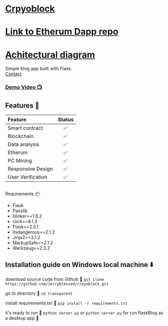 # [Crpyoblock  ]()
# [Link to Etherum Dapp repo ](https://github.com/Falk0r/Ethereum-first-Dapp)
# [Achitectural diagram ](https://github.com/Jerryblessed/cryptoblock/blob/main/crptoblock.png)


Simple blog app built with Flask.
<br/>
[Contact](mailto:jeremiah.ope@stu.cu.edu.ng)<br/>

### [Demo Video 📺](https://vimeo.com/897061319)



## Features 💫

| Feature                | Status |
| :--------------------- | :----: |
| Smart contract         |   ✅    |
| Blockchain             |   ✅    |
| Data analysis          |   ✅    |
| Etherum                |   ✅    |
| PC Mining              |   ✅    |
| Responsive Design      |   ✅    |
| User Verification      |   ✅    |

##
 Requirements 📦

- Flask
- Passlib
- blinker==1.6.2
- click==8.1.3
- Flask==2.3.1
- itsdangerous==2.1.2
- Jinja2==3.1.2
- MarkupSafe==2.1.2
- Werkzeug==2.3.2


## Installation guide on Windows local machine ⬇️

download source code from Github 💾
`git clone https://github.com/Jerryblessed/crpyoblock.git`

go to directory 📁
`cd transparent`

install requirements.txt 🔽
`pip install -r requirements.txt`

it's ready to run 🎉
`python server.py`
or
`python server.py`
for run flaskBlog as a desktop app 💯
